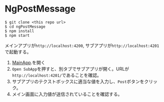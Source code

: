 # NgPostMessage

```shell script
$ git clone <this repo url>
$ cd ngPostMessage
$ npm install
$ npm start
```

メインアプリが`http://localhost:4200`, サブアプリが`http://localhost:4201`で起動する。

1. [MainApp](http://localhost:4200).を開く
2. `Open SubApp`を押すと、別タブでサブアプリが開く。URLが`http://localhost:4201/`であることを確認。
3. サブアプリのテクストボックスに適当な値を入力し、`Post`ボタンをクリック。
4. メイン画面に入力値が送信されていることを確認する。
